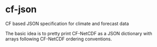 # cf-json
CF based JSON specification for climate and forecast data

The basic idea is to pretty print CF-NetCDF as a JSON dictionary with arrays following CF-NetCDF ordering conventions. 
